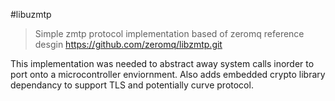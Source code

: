 #libuzmtp

> Simple zmtp protocol implementation based of zeromq reference desgin https://github.com/zeromq/libzmtp.git

This implementation was needed to abstract away system calls inorder to port onto a microcontroller enviornment. Also adds embedded crypto library dependancy to support TLS and potentially curve protocol.


